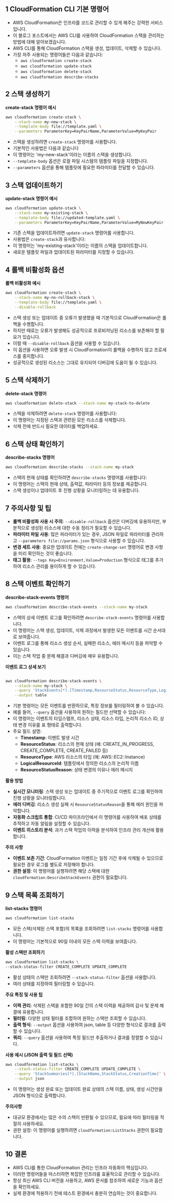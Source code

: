 ## 1 CloudFormation CLI 기본 명령어

- AWS CloudFormation은 인프라를 코드로 관리할 수 있게 해주는 강력한 서비스입니다. 
- 이 블로그 포스트에서는 AWS CLI를 사용하여 CloudFormation 스택을 관리하는 방법에 대해 알아보겠습니다.
- AWS CLI를 통해 CloudFormation 스택을 생성, 업데이트, 삭제할 수 있습니다.
- 가장 자주 사용되는 명령어들은 다음과 같습니다:
	- `aws cloudformation create-stack`
	- `aws cloudformation update-stack`
	- `aws cloudformation delete-stack`
	- `aws cloudformation describe-stacks`



## 2 스택 생성하기

**create-stack 명령어 예시**

```bash
aws cloudformation create-stack \
    --stack-name my-new-stack \
    --template-body file://template.yaml \
    --parameters ParameterKey=KeyPairName,ParameterValue=MyKeyPair
```

- 스택을 생성하려면 `create-stack` 명령어를 사용합니다.
- 기본적인 사용법은 다음과 같습니다
- 이 명령어는 'my-new-stack'이라는 이름의 스택을 생성합니다.
- `--template-body` 옵션은 로컬 파일 시스템의 템플릿 파일을 지정합니다.
- `--parameters` 옵션을 통해 템플릿에 필요한 파라미터를 전달할 수 있습니다.



## 3 스택 업데이트하기

**update-stack 명령어 예시**

```bash
aws cloudformation update-stack \
    --stack-name my-existing-stack \
    --template-body file://updated-template.yaml \
    --parameters ParameterKey=KeyPairName,ParameterValue=MyNewKeyPair
```

- 기존 스택을 업데이트하려면 `update-stack` 명령어를 사용합니다.
- 사용법은 `create-stack`과 유사합니다:
- 이 명령어는 'my-existing-stack'이라는 이름의 스택을 업데이트합니다.
- 새로운 템플릿 파일과 업데이트된 파라미터를 지정할 수 있습니다.



## 4 롤백 비활성화 옵션

**롤백 비활성화 예시**

```bash
aws cloudformation create-stack \
    --stack-name my-no-rollback-stack \
    --template-body file://template.yaml \
    --disable-rollback
```

- 스택 생성 또는 업데이트 중 오류가 발생했을 때 기본적으로 CloudFormation은 롤백을 수행합니다.
- 하지만 때로는 오류가 발생해도 성공적으로 프로비저닝된 리소스를 보존해야 할 필요가 있습니다.
- 이럴 때 `--disable-rollback` 옵션을 사용할 수 있습니다.
- 이 옵션을 사용하면 오류 발생 시 CloudFormation이 롤백을 수행하지 않고 프로세스를 중지합니다.
- 성공적으로 생성된 리소스는 그대로 유지되어 디버깅에 도움이 될 수 있습니다.



## 5 스택 삭제하기

**delete-stack 명령어**

```bash
aws cloudformation delete-stack --stack-name my-stack-to-delete
```

- 스택을 삭제하려면 `delete-stack` 명령어를 사용합니다:
- 이 명령어는 지정된 스택과 관련된 모든 리소스를 삭제합니다.
- 삭제 전에 반드시 필요한 데이터를 백업하세요.



## 6 스택 상태 확인하기

**describe-stacks 명령어**

```bash
aws cloudformation describe-stacks --stack-name my-stack
```

- 스택의 현재 상태를 확인하려면 `describe-stacks` 명령어를 사용합니다:
- 이 명령어는 스택의 현재 상태, 출력값, 파라미터 등의 정보를 제공합니다.
- 스택 생성이나 업데이트 후 진행 상황을 모니터링하는 데 유용합니다.



## 7 주의사항 및 팁

- **롤백 비활성화 사용 시 주의**: `--disable-rollback` 옵션은 디버깅에 유용하지만, 부분적으로 생성된 리소스에 대한 수동 정리가 필요할 수 있습니다.
- **파라미터 파일 사용**: 많은 파라미터가 있는 경우, JSON 파일로 파라미터를 관리하고 `--parameters file://params.json` 형식으로 사용할 수 있습니다.
- **변경 세트 사용**: 중요한 업데이트 전에는 `create-change-set` 명령어로 변경 사항을 미리 확인하는 것이 좋습니다.
- **태그 활용**: `--tags Key=Environment,Value=Production` 형식으로 태그를 추가하여 리소스 관리를 용이하게 할 수 있습니다.



## 8 스택 이벤트 확인하기

**describe-stack-events 명령어**

```bash
aws cloudformation describe-stack-events --stack-name my-stack
```

- 스택의 상세 이벤트 로그를 확인하려면 `describe-stack-events` 명령어를 사용합니다.
- 이 명령어는 스택 생성, 업데이트, 삭제 과정에서 발생한 모든 이벤트를 시간 순서대로 보여줍니다.
- 이벤트 로그를 통해 리소스 생성 순서, 실패한 리소스, 에러 메시지 등을 파악할 수 있습니다.
- 이는 스택 작업 중 문제 해결과 디버깅에 매우 유용합니다.



**이벤트 로그 상세 보기**

```bash

aws cloudformation describe-stack-events \
    --stack-name my-stack \
    --query 'StackEvents[*].[Timestamp,ResourceStatus,ResourceType,LogicalResourceId,ResourceStatusReason]' \
    --output table
```

- 기본 명령어는 모든 이벤트를 반환하므로, 특정 정보를 필터링하여 볼 수 있습니다.
- 예를 들어, `--query` 옵션을 사용하여 원하는 필드만 선택할 수 있습니다:
- 이 명령어는 이벤트의 타임스탬프, 리소스 상태, 리소스 타입, 논리적 리소스 ID, 상태 변경 이유를 표 형태로 출력합니다.
- 주요 필드 설명:
    - **Timestamp**: 이벤트 발생 시간
    - **ResourceStatus**: 리소스의 현재 상태 (예: CREATE_IN_PROGRESS, CREATE_COMPLETE, CREATE_FAILED 등)
    - **ResourceType**: AWS 리소스의 타입 (예: AWS::EC2::Instance)
    - **LogicalResourceId**: 템플릿에서 정의한 리소스의 논리적 이름
    - **ResourceStatusReason**: 상태 변경의 이유나 에러 메시지



**활용 방법**

- **실시간 모니터링**: 스택 생성 또는 업데이트 중 주기적으로 이벤트 로그를 확인하여 진행 상황을 모니터링합니다.
- **에러 디버깅**: 리소스 생성 실패 시 `ResourceStatusReason`을 통해 에러 원인을 파악합니다.
- **자동화 스크립트 통합**: CI/CD 파이프라인에서 이 명령어를 사용하여 배포 상태를 추적하고 자동 알림을 설정할 수 있습니다.
- **이벤트 히스토리 분석**: 과거 스택 작업의 이력을 분석하여 인프라 관리 개선에 활용합니다.



**주의 사항**

- **이벤트 보존 기간**: CloudFormation 이벤트는 일정 기간 후에 삭제될 수 있으므로 필요한 경우 로그를 별도로 저장해야 합니다.
- **권한 설정**: 이 명령어를 실행하려면 해당 스택에 대한 `cloudformation:DescribeStackEvents` 권한이 필요합니다.



## 9 스택 목록 조회하기

**list-stacks 명령어**

```bash
aws cloudformation list-stacks
```

- 모든 스택(삭제된 스택 포함)의 목록을 조회하려면 `list-stacks` 명령어를 사용합니다.
- 이 명령어는 기본적으로 90일 이내의 모든 스택 이력을 보여줍니다.



**활성 스택만 조회하기**

```bash
aws cloudformation list-stacks \
--stack-status-filter CREATE_COMPLETE UPDATE_COMPLETE
```

- 활성 상태의 스택만 조회하려면 `--stack-status-filter` 옵션을 사용합니다.
- 여러 상태를 지정하여 필터링할 수 있습니다.



**주요 특징 및 사용 팁**

- **이력 관리**: 삭제된 스택을 포함한 90일 간의 스택 이력을 제공하여 감사 및 문제 해결에 유용합니다.
- **필터링**: 다양한 상태 필터를 조합하여 원하는 스택만 조회할 수 있습니다.
- **출력 형식**: `--output` 옵션을 사용하여 json, table 등 다양한 형식으로 결과를 출력할 수 있습니다.
- **쿼리**: `--query` 옵션을 사용하여 특정 필드만 추출하거나 결과를 정렬할 수 있습니다.



**사용 예시 (JSON 출력 및 필드 선택)**

```bash
aws cloudformation list-stacks \
    --stack-status-filter CREATE_COMPLETE UPDATE_COMPLETE \
    --query 'StackSummaries[*].[StackName,StackStatus,CreationTime]' \
    --output json
```

- 이 명령어는 생성 완료 또는 업데이트 완료 상태의 스택 이름, 상태, 생성 시간만을 JSON 형식으로 출력합니다.



**주의사항**

- 대규모 환경에서는 많은 수의 스택이 반환될 수 있으므로, 필요에 따라 필터링을 적절히 사용하세요.
- 권한 설정: 이 명령어를 실행하려면 `cloudformation:ListStacks` 권한이 필요합니다.



## 10 결론

- AWS CLI를 통한 CloudFormation 관리는 인프라 자동화의 핵심입니다.
- 이러한 명령어들을 마스터하면 복잡한 인프라를 효율적으로 관리할 수 있습니다.
- 항상 최신 AWS CLI 버전을 사용하고, AWS 문서를 참조하여 새로운 기능과 옵션을 확인하세요.
- 실제 환경에 적용하기 전에 테스트 환경에서 충분히 연습하는 것이 중요합니다.